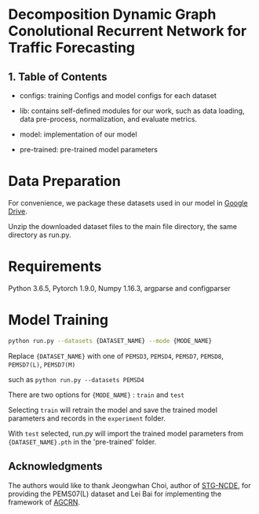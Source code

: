 # Decomposition Dynamic Graph Conolutional Recurrent Network for Traffic Forecasting  


## 1. Table of Contents

* configs: training Configs and model configs for each dataset

* lib: contains self-defined modules for our work, such as data loading, data pre-process, normalization, and evaluate metrics.

* model: implementation of our model 

* pre-trained:  pre-trained model parameters


# Data Preparation

For convenience, we package these datasets used in our model in [Google Drive](https://drive.google.com/drive/folders/1OQYVddI5icsHwSVWtRHbqJ-xG7242q1r?usp=share_link).

Unzip the downloaded dataset files to the main file directory, the same directory as run.py.

# Requirements

Python 3.6.5, Pytorch 1.9.0, Numpy 1.16.3, argparse and configparser

# Model Training

```bash
python run.py --datasets {DATASET_NAME} --mode {MODE_NAME}
```
Replace `{DATASET_NAME}` with one of `PEMSD3`, `PEMSD4`, `PEMSD7`, `PEMSD8`, `PEMSD7(L)`, `PEMSD7(M)`

such as `python run.py --datasets PEMSD4`

There are two options for `{MODE_NAME}` : `train` and `test`

Selecting `train` will retrain the model and save the trained model parameters and records in the `experiment` folder.

With `test` selected, run.py will import the trained model parameters from `{DATASET_NAME}.pth` in the 'pre-trained' folder.

## Acknowledgments

The authors would like to thank Jeongwhan Choi, author of [STG-NCDE](https://github.com/jeongwhanchoi/STG-NCDE), for providing the PEMS07(L) dataset and Lei Bai for implementing the framework of [AGCRN](https://github.com/LeiBAI/AGCRN).
